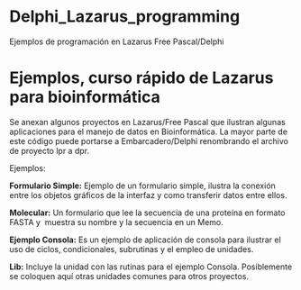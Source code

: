 # Delphi_Lazarus_programming

Ejemplos de programación en Lazarus Free Pascal/Delphi

# Ejemplos, curso rápido de Lazarus para bioinformática

Se anexan algunos proyectos en Lazarus/Free Pascal que ilustran algunas aplicaciones para el manejo de datos en Bioinformática. La mayor parte de este código puede portarse a Embarcadero/Delphi renombrando el archivo de proyecto lpr a dpr. 

Ejemplos:  

**Formulario Simple:** Ejemplo de un formulario simple, ilustra la conexión entre los objetos gráficos de la interfaz y como transferir datos entre ellos.

**Molecular:**  Un formulario que lee la secuencia de una proteína en formato FASTA y  muestra su nombre y la secuencia en un Memo.  

**Ejemplo Consola:** Es un ejemplo de aplicación de consola para ilustrar el uso de ciclos, condicionales, subrutinas y el empleo de unidades.

**Lib:** Incluye la unidad con las rutinas para el ejemplo Consola. Posiblemente se coloquen aquí otras unidades comunes para otros proyectos.
